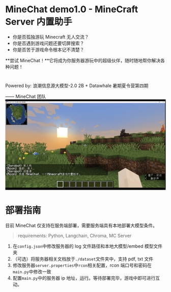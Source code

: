 # MineChat demo1.0 - MineCraft Server 内置助手

-   你是否孤独游玩 Minecraft 无人交流？
-   你是否遇到游戏问题还要切屏搜索？
-   你是否苦于游戏命令根本记不清楚？

**尝试 MineChat！**它将成为你服务器游玩中的超级伙伴，随时随地帮你解决各种问题！

#

Powered by: 浪潮信息源大模型-2.0 2B + Datawhale 暑期夏令营第四期

—— MineChat 团队
![demo](./demo.png)

# 部署指南

目前 MineChat 仅支持在服务端部署，需要服务端具有本地部署大模型条件。

> requirements: Python, Langchain, Chroma, MC Server

1. 在`config.json`中修改服务器的 log 文件路径和本地大模型/embed 模型文件夹
2. （可选）将服务器相关文档放于`./dataset`文件夹中，支持 pdf, txt 文件
3. 修改服务器`server.properties`中`rcon`相关配置，rcon 端口号和密码在`main.py`中修改一致
4. 配置`main.py`中的服务器 ip 地址，运行。等待部署完毕，游戏中即可进行互动。
